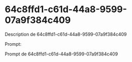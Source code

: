 # 64c8ffd1-c61d-44a8-9599-07a9f384c409

Description de 64c8ffd1-c61d-44a8-9599-07a9f384c409

Prompt:

Prompt de 64c8ffd1-c61d-44a8-9599-07a9f384c409